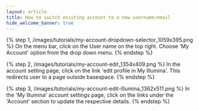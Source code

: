 ```yaml
---
layout: article
title: How to switch existing account to a new username/email
hide_welcome_banner: true
---
```


{% step 1, /images/tutorials/my-account-dropdown-selector_1059x395.png %}
On the menu bar, click on the User name on the top right. Choose 'My Account' option from the drop down menu. 
{% endstep %}

{% step 2, /images/tutorials/my-account-edit_1354x409.png %}
In the account setting page, click on the link 'edit profile in My Illumina'. This redirects user to a page outside basespace.
{% endstep %}

{% step 3, /images/tutorials/my-account-edit-illumina_1362x511.png %}
In the 'My Illumina' account settings page, click on the links under the 'Account' section to update the respective details.
{% endstep %}

